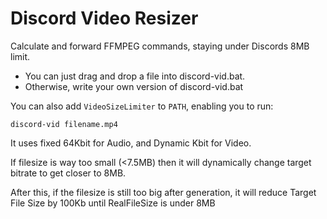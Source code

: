 # Discord Video Resizer
Calculate and forward FFMPEG commands, staying under Discords 8MB limit.


* You can just drag and drop a file into discord-vid.bat.
* Otherwise, write your own version of discord-vid.bat

You can also add `VideoSizeLimiter` to `PATH`, enabling you to run: 

`discord-vid filename.mp4`

It uses fixed 64Kbit for Audio, and Dynamic Kbit for Video. 

If filesize is way too small (<7.5MB) then it will dynamically change target bitrate to get closer to 8MB.

After this, if the filesize is still too big after generation, it will reduce Target File Size by 100Kb until RealFileSize is under 8MB